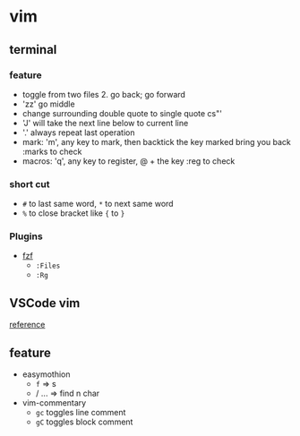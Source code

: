 # vim

## terminal

### feature 

 - <C-6> toggle from two files 2.<C-o> go back; <C-i> go forward
 - 'zz' go middle
 - change surrounding double quote to single quote cs"'
 - 'J' will take the next line below to current line
 - '.' always repeat last operation
 - mark:
   'm', any key to mark,
   then backtick the key marked bring you back
   :marks to check
 -  macros:
   'q', any key to register,
   @ + the key
   :reg to check
   
   
### short cut
   - `#` to last same word, `*` to next same word
   - `%` to close bracket like `{` to `}`

### Plugins
 - [fzf](https://github.com/junegunn/fzf.vim)
    - `:Files`
    - `:Rg`


## VSCode vim

[reference](https://github.com/VSCodeVim/Vim)

## feature
 - easymothion
    - `f` => <leader><leader>s
    - <leader><leader>/ <char>...<CR> => find n char
 - vim-commentary
    - `gc` toggles line comment
    - `gC` toggles block comment

